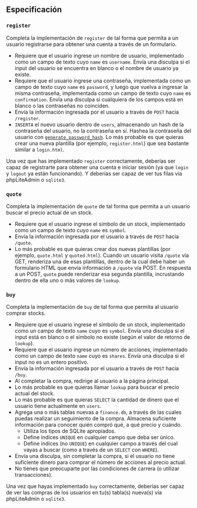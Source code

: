 ## Especificación

### `register`

Completa la implementación de `register` de tal forma que permita a un usuario registrarse para obtener una cuenta a través de un formulario.

- Requiere que el usuario ingrese un nombre de usuario, implementado como un campo de texto cuyo `name` es `username`. Envía una disculpa si el input del usuario se encuentra en blanco o el nombre de usuario ya existe.
- Requiere que el usuario ingrese una contraseña, implementada como un campo de texto cuyo `name` es `password`, y luego que vuelva a ingresar la misma contraseña, implementada como un campo de texto cuyo `name` es `confirmation`. Envía una disculpa si cualquiera de los campos está en blanco o las contraseñas no coinciden.
- Envía la información ingresada por el usuario a través de `POST` hacia `/register`.
- `INSERTA` el nuevo usuario dentro de `users`, almacenando un hash de la contraseña del usuario, no la contraseña en sí. Hashea la contraseña del usuario con [`generate_password_hash`](https://werkzeug.palletsprojects.com/en/1.0.x/utils/#werkzeug.security.generate_password_hash). Lo más probable es que quieras crear una nueva plantilla (por ejemplo, `register.html`) que sea bastante similar a `login.html`.

Una vez que has implementado `register` correctamente, deberías ser capaz de registrarte para obtener una cuenta e iniciar sesión (ya que `login` y `logout` ya están funcionando). Y deberías ser capaz de ver tus filas vía phpLiteAdmin o `sqlite3`.

### `quote`

Completa la implementación de `quote` de tal forma que permita a un usuario buscar el precio actual de un stock.

- Requiere que el usuario ingrese el símbolo de un stock, implementado como un campo de texto cuyo `name` es `symbol`.
- Envía la información ingresada por el usuario a través de `POST` hacia `/quote`.
- Lo más probable es que quieras crear dos nuevas plantillas (por ejemplo, `quote.html` y `quoted.html`). Cuando un usuario visita `/quote` vía GET, renderiza una de esas plantillas, dentro de la cual debe haber un formulario HTML que envía información a `/quote` vía POST. En respuesta a un POST, `quote` puede renderizar esa segunda plantilla, incrustando dentro de ella uno o más valores de `lookup`.

### `buy`

Completa la implementación de `buy` de tal forma que permita al usuario comprar stocks.

- Requiere que el usuario ingrese el símbolo de un stock, implementado como un campo de texto `name` cuyo es `symbol`. Envía una disculpa si el input está en blanco o el símbolo no existe (según el valor de retorno de `lookup`).
- Requiere que el usuario ingrese un número de acciones, implementado como un campo de texto `name` cuyo es `shares`. Envía una disculpa si el input no es un entero positivo.
- Envía la información ingresada por el usuario a través de `POST` hacia `/buy`.
- Al completar la compra, redirige al usuario a la página principal.
- Lo más probable es que quieras llamar `lookup` para buscar el precio actual del stock.
- Lo más probable es que quieras `SELECT` la cantidad de dinero que el usuario tiene actualmente en `users`.
- Agrega una o más tablas nuevas a `finance.db`, a través de las cuales puedas realizar un seguimiento de la compra. Almacena suficiente información para conocer quién compró qué, a qué precio y cuándo.
  - Utiliza los tipos de SQLite apropiados.
  - Define índices `UNIQUE` en cualquier campo que deba ser único.
  - Define índices (no `UNIQUE`) en cualquier campo a través del cual vayas a buscar (como a través de un `SELECT` con `WHERE`).
- Envía una disculpa, sin completar la compra, si el usuario no tiene suficiente dinero para comprar el número de acciones al precio actual.
- No tienes que preocuparte por las condiciones de carrera (o utilizar transacciones).

Una vez que hayas implementado `buy` correctamente, deberías ser capaz de ver las compras de los usuarios en tu(s) tabla(s) nueva(s) vía phpLiteAdmin o `sqlite3`.